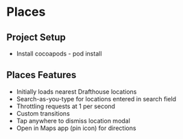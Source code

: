 # Places

## Project Setup
- Install cocoapods - pod install

## Places Features
- Initially loads nearest Drafthouse locations
- Search-as-you-type for locations entered in search field
- Throttling requests at 1 per second
- Custom transitions
- Tap anywhere to dismiss location modal
- Open in Maps app (pin icon) for directions
